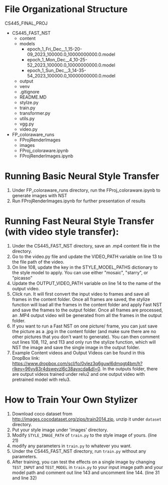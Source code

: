 # File Organizational Structure

CS445_FINAL_PROJ
- CS445_FAST_NST
  - content
  - models
    - epoch_1_Fri_Dec__1_15-20-09_2023_100000.0_10000000000.0.model
    - epoch_1_Mon_Dec__4_10-25-52_2023_100000.0_10000000000.0.model
    - epoch_1_Sun_Dec__3_14-35-54_2023_100000.0_10000000000.0.model
  - output
  - venv
  - .gitignore
  - README.MD
  - stylze.py
  - train.py
  - transformer.py
  - utils.py
  - vgg.py
  - video.py
- FP_coloraware_runs
  - FProjRenderImages
  - images
  - FProj_coloraware.ipynb
  - FProjRenderImages.ipynb

# Running Basic Neural Style Transfer

1. Under FP_coloraware_runs directory, run the FProj_coloraware.ipynb to generate images with NST
2. Run FProjRenderImages.ipynb for further presentation of results

# Running Fast Neural Style Transfer (with video style transfer):

1. Under the CS445_FAST_NST directory, save an .mp4 content file in the directory.
2. Go to the video.py file and update the VIDEO_PATH variable on line 13 to the file path of the video.
3. On line 108, update the key in the STYLE_MODEL_PATHS dictionary to the style model to apply. You can use either "mosaic", "starry", or "picasso"
4. Update the OUTPUT_VIDEO_PATH variable on line 14 to the name of the output video.
5. Click run. It will first convert the input video to frames and save all frames in the content folder. Once all frames are saved, the stylize function will load all the frames in the content folder and apply Fast NST and save the frames to the output folder. Once all frames are processed, an .MP4 output video will be generated from all the frames in the output folder.
6. If you want to run a Fast NST on one picture/ frame, you can just save the picture as a .jpg in the content folder (and make sure there are no other pictures that you don't want to generate). You can then comment out lines 108, 112, and 113 and only run the stylize function, which will NST the image and save the single image in the output folder.
7. Example Content videos and Output Videos can be found in this DropBox link: https://www.dropbox.com/scl/fo/0vlez3q6guwl6dmqgt4bm/h?rlkey=96yy83r4dswevzl6c38ayxcda&dl=0. In the outputs folder, there are output videos trained under relu2 and one output video with pretrained model with relu3.

# How to Train Your Own Stylizer

1. Download coco dataset from http://images.cocodataset.org/zips/train2014.zip, unzip it under `dataset` directory.
2. Put your style image under 'images' directory.
3. Modify `STYLE_IMAGE_PATH` of `train.py` to the style image of yours. (line 21)
4. modify any parameters in `train.py` to whatever you want.
5. Under the CS445_FAST_NST directory, run `train.py` without any parameters.
6. After training, you can test the effects on a single image by changing `TEST_INPUT` and `TEST_MODEL` in `train.py` to your input image path and your model path and comment out line 143 and uncomment line 144. (line 31 and line 32)